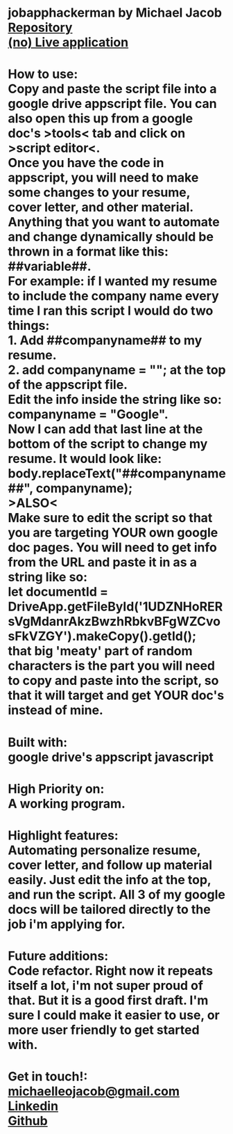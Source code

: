 # jobapphackerman by Michael Jacob<br><a href="https://github.com/Michaelleojacob/jobapphackerman" target="_blank">Repository</a> <br><a href="https://github.com/Michaelleojacob/jobapphackerman" target="_blank">(no) Live application</a>

# How to use:<br>Copy and paste the script file into a google drive appscript file. You can also open this up from a google doc's >tools< tab and click on >script editor<.<br>Once you have the code in appscript, you will need to make some changes to your resume, cover letter, and other material.<br>Anything that you want to automate and change dynamically should be thrown in a format like this: ##variable##.<br>For example: if I wanted my resume to include the company name every time I ran this script I would do two things:<br>1. Add ##companyname## to my resume.<br>2. add companyname = ""; at the top of the appscript file.<br> Edit the info inside the string like so: companyname = "Google". <br>Now I can add that last line at the bottom of the script to change my resume. It would look like:<br>body.replaceText("##companyname##", companyname);<br>>ALSO<<br>Make sure to edit the script so that you are targeting YOUR own google doc pages. You will need to get info from the URL and paste it in as a string like so:<br>let documentId = DriveApp.getFileById('1UDZNHoRERsVgMdanrAkzBwzhRbkvBFgWZCvosFkVZGY').makeCopy().getId();<br>that big 'meaty' part of random characters is the part you will need to copy and paste into the script, so that it will target and get YOUR doc's instead of mine.

# Built with:<br> google drive's appscript javascript

# High Priority on:<br>A working program.

# Highlight features:<br>Automating personalize resume, cover letter, and follow up material easily. Just edit the info at the top, and run the script. All 3 of my google docs will be tailored directly to the job i'm applying for.

# Future additions:<br>Code refactor. Right now it repeats itself a lot, i'm not super proud of that. But it is a good first draft. I'm sure I could make it easier to use, or more user friendly to get started with.

# Get in touch!:<br> michaelleojacob@gmail.com<br><a href="https://www.linkedin.com/public-profile/in/michael-leo-jacob" target="_blank">Linkedin</a><br><a href="https://https://github.com/Michaelleojacob" target="_blank">Github</a>
